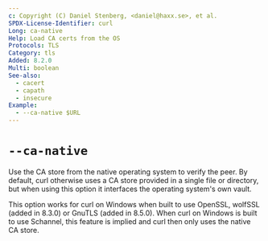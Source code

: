 ```yaml
---
c: Copyright (C) Daniel Stenberg, <daniel@haxx.se>, et al.
SPDX-License-Identifier: curl
Long: ca-native
Help: Load CA certs from the OS
Protocols: TLS
Category: tls
Added: 8.2.0
Multi: boolean
See-also:
  - cacert
  - capath
  - insecure
Example:
  - --ca-native $URL
---
```


# `--ca-native`

Use the CA store from the native operating system to verify the peer. By
default, curl otherwise uses a CA store provided in a single file or
directory, but when using this option it interfaces the operating system's own
vault.

This option works for curl on Windows when built to use OpenSSL, wolfSSL
(added in 8.3.0) or GnuTLS (added in 8.5.0). When curl on Windows is built to
use Schannel, this feature is implied and curl then only uses the native CA
store.
